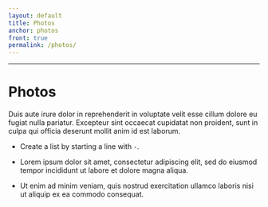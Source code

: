 ```yaml
---
layout: default
title: Photos
anchor: photos
front: true
permalink: /photos/
---
```



-------------------

[](#photos)
# Photos

Duis aute irure dolor in reprehenderit in voluptate velit esse cillum dolore eu fugiat nulla pariatur. Excepteur sint occaecat cupidatat non proident, sunt in culpa qui officia deserunt mollit anim id est laborum.

- Create a list by starting a line with  `-`.

- Lorem ipsum dolor sit amet, consectetur adipiscing elit, sed do eiusmod tempor incididunt ut labore et dolore magna aliqua. 

- Ut enim ad minim veniam, quis nostrud exercitation ullamco laboris nisi ut aliquip ex ea commodo consequat. 